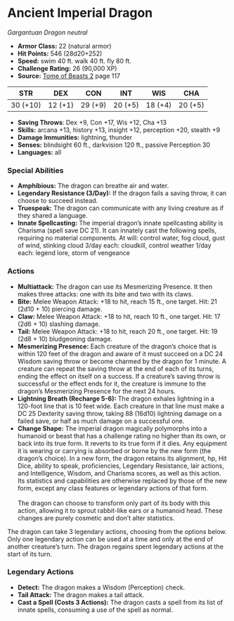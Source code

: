 # Ancient Imperial Dragon

*Gargantuan* *Dragon* *neutral*

- **Armor Class:** 22 (natural armor)
- **Hit Points:** 546 (28d20+252)
- **Speed:** swim 40 ft. walk 40 ft. fly 80 ft.
- **Challenge Rating:** 26 (90,000 XP)
- **Source:** [Tome of Beasts 2](https://koboldpress.com/kpstore/product/tome-of-beasts-2-for-5th-edition) page 117

| STR | DEX | CON | INT | WIS | CHA |
| --- | --- | --- | --- | --- | --- |
| 30 (+10) | 12 (+1) | 29 (+9) | 20 (+5) | 18 (+4) | 20 (+5) |

- **Saving Throws**: Dex +9, Con +17, Wis +12, Cha +13
- **Skills:** arcana +13, history +13, insight +12, perception +20, stealth +9
- **Damage Immunities:** lightning, thunder
- **Senses:** blindsight 60 ft., darkvision 120 ft., passive Perception 30
- **Languages:** all
### Special Abilities
- **Amphibious:** The dragon can breathe air and water.
- **Legendary Resistance (3/Day):** If the dragon fails a saving throw, it can choose to succeed instead.
- **Truespeak:** The dragon can communicate with any living creature as if they shared a language.
- **Innate Spellcasting:** The imperial dragon’s innate spellcasting ability is Charisma (spell save DC 21). It can innately cast the following spells, requiring no material components.
At will: control water, fog cloud, gust of wind, stinking cloud
3/day each: cloudkill, control weather
1/day each: legend lore, storm of vengeance
### Actions
- **Multiattack:** The dragon can use its Mesmerizing Presence. It then makes three attacks: one with its bite and two with its claws.
- **Bite:** Melee Weapon Attack: +18 to hit, reach 15 ft., one target. Hit: 21 (2d10 + 10) piercing damage.
- **Claw:** Melee Weapon Attack: +18 to hit, reach 10 ft., one target. Hit: 17 (2d6 + 10) slashing damage.
- **Tail:** Melee Weapon Attack: +18 to hit, reach 20 ft., one target. Hit: 19 (2d8 + 10) bludgeoning damage.
- **Mesmerizing Presence:** Each creature of the dragon’s choice that is within 120 feet of the dragon and aware of it must succeed on a DC 24 Wisdom saving throw or become charmed by the dragon for 1 minute. A creature can repeat the saving throw at the end of each of its turns, ending the effect on itself on a success. If a creature’s saving throw is successful or the effect ends for it, the creature is immune to the dragon’s Mesmerizing Presence for the next 24 hours.
- **Lightning Breath (Recharge 5-6):** The dragon exhales lightning in a 120-foot line that is 10 feet wide. Each creature in that line must make a DC 25 Dexterity saving throw, taking 88 (16d10) lightning damage on a failed save, or half as much damage on a successful one.
- **Change Shape:** The imperial dragon magically polymorphs into a humanoid or beast that has a challenge rating no higher than its own, or back into its true form. It reverts to its true form if it dies. Any equipment it is wearing or carrying is absorbed or borne by the new form (the dragon’s choice). In a new form, the dragon retains its alignment, hp, Hit Dice, ability to speak, proficiencies, Legendary Resistance, lair actions, and Intelligence, Wisdom, and Charisma scores, as well as this action. Its statistics and capabilities are otherwise replaced by those of the new form, except any class features or legendary actions of that form.<br><br>The dragon can choose to transform only part of its body with this action, allowing it to sprout rabbit-like ears or a humanoid head. These changes are purely cosmetic and don’t alter statistics.

The dragon can take 3 legendary actions, choosing from the options below. Only one legendary action can be used at a time and only at the end of another creature’s turn. The dragon regains spent legendary actions at the start of its turn.
### Legendary Actions
- **Detect:** The dragon makes a Wisdom (Perception) check.
- **Tail Attack:** The dragon makes a tail attack.
- **Cast a Spell (Costs 3 Actions):** The dragon casts a spell from its list of innate spells, consuming a use of the spell as normal.
